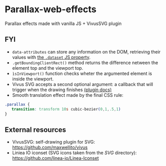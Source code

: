 # Parallax-web-effects

Parallax effects made with vanilla JS + VivusSVG plugin


## FYI
 - `data-attributes` can store any information on the DOM, retrieving their values with [the `.dataset` JS property](https://developer.mozilla.org/es/docs/Web/API/HTMLElement/dataset).
 - `.getBoundingClientRect()` method returns the difference netween the element top and the viewport top.
 - `ìsInViewport()` function checks wheter the argumented element is inside the viewport.
 - Vivus SVG accepts a second optional argument: a callback that will trigger when the drawing finishes [(plugin docs)](https://github.com/maxwellito/vivus#vivusjs)
 - Smooth translation effect made by the final CSS rule:
 ````css
 .parallax {
    transition: transform 10s cubic-bezier(0,1,.5,1)
 }
 ````

## External resources
 - VivusSVG: self-drawing plugin for SVG: https://github.com/maxwellito/vivus
 - Liniea IO iconset (SVG icons taken from the _SVG_ directory): https://github.com/linea-io/Linea-Iconset 
